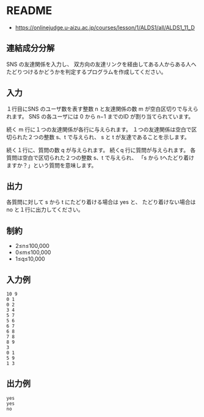 # README
- <https://onlinejudge.u-aizu.ac.jp/courses/lesson/1/ALDS1/all/ALDS1_11_D>
## 連結成分分解
SNS の友達関係を入力し、
双方向の友達リンクを経由してある人からある人へたどりつけるかどうかを判定するプログラムを作成してください。
## 入力
１行目にSNS のユーザ数を表す整数 n と友達関係の数 m が空白区切りで与えられます。
SNS の各ユーザには 0 から n−1 までのID が割り当てられています。

続く m 行に１つの友達関係が各行に与えられます。
１つの友達関係は空白で区切られた２つの整数 s、t で与えられ、
s と t が友達であることを示します。

続く１行に、質問の数 q が与えられます。
続くq 行に質問が与えられます。
各質問は空白で区切られた２つの整数 s、t で与えられ、
「s から tへたどり着けますか？」という質問を意味します。
## 出力
各質問に対して s から t にたどり着ける場合は yes と、
たどり着けない場合は no と１行に出力してください。
## 制約
- 2≤n≤100,000
- 0≤m≤100,000
- 1≤q≤10,000
## 入力例
```
10 9
0 1
0 2
3 4
5 7
5 6
6 7
6 8
7 8
8 9
3
0 1
5 9
1 3
```
## 出力例
```
yes
yes
no
```

